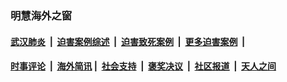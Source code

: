 
### 明慧海外之窗

####  [武汉肺炎](indexes/365.md?t=06111500) &nbsp;|&nbsp;  [迫害案例综述](indexes/328.md?t=06111500) &nbsp;|&nbsp; [迫害致死案例](indexes/277.md?t=06111500)  &nbsp;|&nbsp; [更多迫害案例](indexes/81.md?t=06111500)  &nbsp;|&nbsp; 
####  [时事评论](indexes/19.md?t=06111500) &nbsp;|&nbsp; [海外简讯](indexes/245.md?t=06111500)&nbsp;|&nbsp;  [社会支持](indexes/140.md?t=06111500) &nbsp;|&nbsp; [褒奖决议](indexes/282.md?t=06111500) &nbsp;|&nbsp; [社区报道](indexes/91.md?t=06111500)  &nbsp;|&nbsp; [天人之间](indexes/78.md?t=06111500) 

